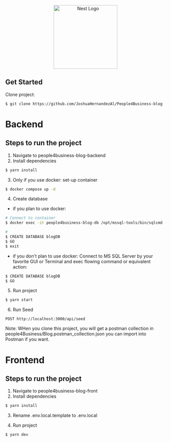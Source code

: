 <p align="center">
  <a href="http://nestjs.com/" target="blank"><img src="https://nestjs.com/img/logo-small.svg" width="200" alt="Nest Logo" /></a>
</p>

## Get Started

Clone project:
```bash
$ git clone https://github.com/JoshuaHernandezAl/People4Business-blog
```
# Backend
## Steps to run the project
1. Navigate to people4business-blog-backend
2. Install dependencies
```bash
$ yarn install
```
3. Only if you use docker: set-up container
```bash
$ docker compose up -d
```
4. Create database
* if you plan to use docker:
```bash
# Connect to container
$ docker exec -it people4business-blog-db /opt/mssql-tools/bin/sqlcmd -S localhost -U sa -P {SA_PASSWORD:change this for .env sa password}

#
$ CREATE DATABASE blogDB
$ GO
$ exit
```
* if you don't plan to use docker: Connect to MS SQL Server by your favorite GUI or Terminal and exec flowing command or equivalent action:
```bash
$ CREATE DATABASE blogDB
$ GO
```
5. Run project
```bash
$ yarn start
```
6. Run Seed
```
POST http://localhost:3000/api/seed
```
Note: WHen you clone this project, you will get a postman collection in people4Business/Blog.postman_collection.json you can import into Postman if you want.
# Frontend
## Steps to run the project
1. Navigate to people4business-blog-front
2. Install dependencies
```bash
$ yarn install
```
3. Rename .env.local.template to .env.local

4. Run project
```bash
$ yarn dev
```